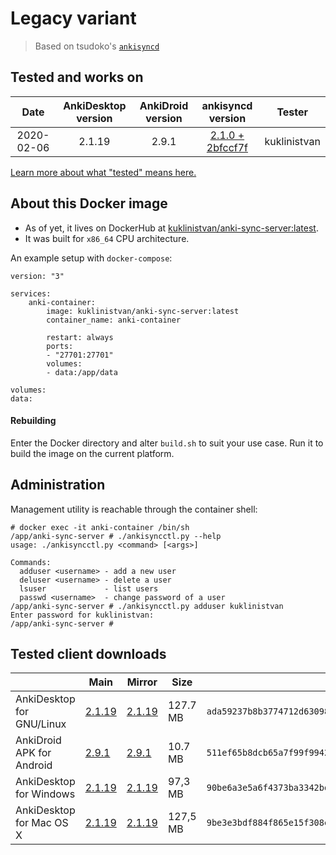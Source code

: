 # Legacy variant

> Based on tsudoko's [`ankisyncd`](https://github.com/tsudoko/anki-sync-server)

## Tested and works on

| Date       | AnkiDesktop version | AnkiDroid version | ankisyncd version                                                                          | Tester       |
|:----------:|:-------------------:|:-----------------:|:------------------------------------------------------------------------------------------:| ------------ |
| 2020-02-06 | 2.1.19              | 2.9.1             | [2.1.0 + 2bfccf7f](<https://github.com/kuklinistvan/anki-sync-server/tree/docker-release>) | kuklinistvan |

[Learn more about what "tested" means here.](Testing.md)

## About this Docker image

* As of yet, it lives on DockerHub at [kuklinistvan/anki-sync-server:latest](https://hub.docker.com/r/kuklinistvan/anki-sync-server).
* It was built for `x86_64` CPU architecture.

An example setup with `docker-compose`:

```
version: "3"

services:
    anki-container:
        image: kuklinistvan/anki-sync-server:latest
        container_name: anki-container

        restart: always
        ports:
        - "27701:27701"
        volumes:
        - data:/app/data

volumes:
data:
```

#### Rebuilding

Enter the Docker directory and alter `build.sh` to suit your use case. Run it to build the image on the current platform.

## Administration

Management utility is reachable through the container shell:

```
# docker exec -it anki-container /bin/sh
/app/anki-sync-server # ./ankisyncctl.py --help
usage: ./ankisyncctl.py <command> [<args>]

Commands:
  adduser <username> - add a new user
  deluser <username> - delete a user
  lsuser             - list users
  passwd <username>  - change password of a user
/app/anki-sync-server # ./ankisyncctl.py adduser kuklinistvan
Enter password for kuklinistvan:
/app/anki-sync-server #
```

## Tested client downloads

|                            | Main                                                                                 | Mirror                                                                              | Size     | SHA256                                                             |
| -------------------------- | ------------------------------------------------------------------------------------ | ----------------------------------------------------------------------------------- | -------- | ------------------------------------------------------------------ |
| AnkiDesktop  for GNU/Linux | [2.1.19](https://apps.ankiweb.net/downloads/current/anki-2.1.19-linux-amd64.tar.bz2) | [2.1.19](https://mega.nz/file/lVxRgRwI#Oqohl1M0Ju9RrYa7D6uV5SOtwgqVxkxPKqNYxcOh858) | 127.7 MB | `ada59237b8b3774712d6309821db4b6cb1d2c625284302aa09bc7313ada76fc0` |
| AnkiDroid APK for Android  | [2.9.1](https://fdroid.tetaneutral.net/fdroid/archive/com.ichi2.anki_20901300.apk)   | [2.9.1](https://mega.nz/file/YFoFER5S#BiMMDxyhdl_u9I1TC-v_bBYakM5DTTM5CybJb4pu4oY)  | 10.7 MB  | `511ef65b8dcb65a7f99f9942c4fcee5134f137ce23c677cf1ea3b26c7c3f34c5` |
| AnkiDesktop for Windows    | [2.1.19](https://apps.ankiweb.net/downloads/current/anki-2.1.19-windows.exe)         | [2.1.19](https://mega.nz/file/5MwhxLjT#TLGA03KMbnRmDiHO3A-Yfm-y6xNgW3eiDUgEk-TXYyU) | 97,3 MB  | `90be6a3e5a6f4373ba3342bd3dfbe61e9013bb2a4acced2fcdd594b4c651a665` |
| AnkiDesktop for Mac OS X   | [2.1.19](https://apps.ankiweb.net/downloads/current/anki-2.1.19-mac.dmg)             | [2.1.19](https://mega.nz/file/dc4HXbKZ#m17YAdB5-SZ_rET23g8VT12Y-ECMB6rd1UIUfmKMEHg) | 127,5 MB | `9be3e3bdf884f865e15f308e72b1ed0213c061d27102f80d01897d5355eef8e7` |
